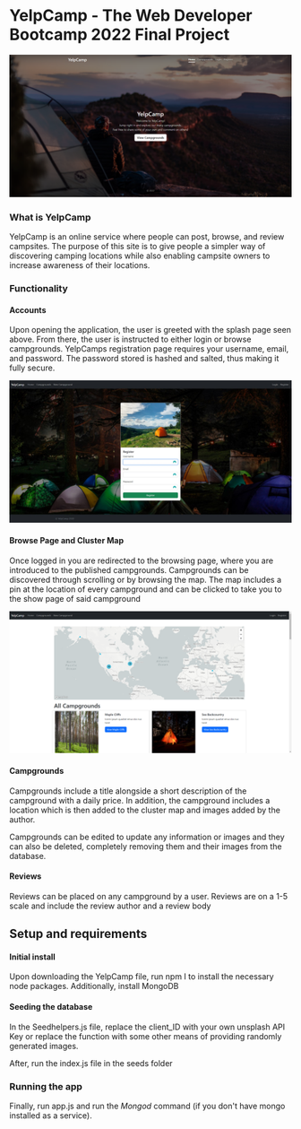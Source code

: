# YelpCamp - The Web Developer Bootcamp 2022 Final Project
![login](https://github.com/marmanios/YelpCamp/blob/c54293fb1fd4c5d975c633e915874949fb9ef12b/Yelpcamp%20(2).png)
### What is YelpCamp

YelpCamp is an online service where people can post, browse, and review campsites. The purpose of this site is to give people a simpler way of discovering camping locations while also enabling campsite owners to increase awareness of their locations.

### Functionality

#### Accounts

Upon opening the application, the user is greeted with the splash page seen above. From there, the user is instructed to either login or browse campgrounds. YelpCamps registration page requires your username, email, and password. The password stored is hashed and salted, thus making it fully secure.

![login](https://github.com/marmanios/YelpCamp/blob/c54293fb1fd4c5d975c633e915874949fb9ef12b/Yelpcamp%20(4).png)

#### Browse Page and Cluster Map

Once logged in you are redirected to the browsing page, where you are introduced to the published campgrounds. Campgrounds can be discovered through scrolling or by browsing the map. The map includes a pin at the location of every campground and can be clicked to take you to the show page of said campground

![login](https://github.com/marmanios/YelpCamp/blob/c54293fb1fd4c5d975c633e915874949fb9ef12b/Yelpcamp%20(3).png)


#### Campgrounds

Campgrounds include a title alongside a short description of the campground with a daily price. In addition, the campground includes a location which is then added to the cluster map and images added by the author.

Campgrounds can be edited to update any information or images and they can also be deleted, completely removing them and their images from the database.

#### Reviews

Reviews can be placed on any campground by a user. Reviews are on a 1-5 scale and include the review author and a review body


## Setup and requirements   


#### Initial install

Upon downloading the YelpCamp file, run npm I to install the necessary node packages. Additionally, install MongoDB

#### Seeding the database

In the Seedhelpers.js file, replace the client_ID with your own unsplash API Key or replace the function with some other means of providing randomly generated images.

After, run the index.js file in the seeds folder

### Running the app

Finally, run app.js and run the *Mongod* command (if you don't have mongo installed as a service).
